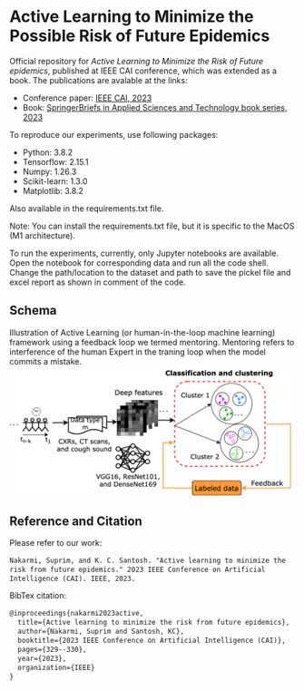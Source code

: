 # Active Learning to Minimize the Possible Risk of Future Epidemics
Official repository for *Active Learning to Minimize the Risk of Future epidemics*, published at IEEE CAI conference, which was extended as a book. The publications are avalable at the links:
* Conference paper: [IEEE CAI, 2023](https://ieeexplore.ieee.org/abstract/document/10194994)
* Book: [SpringerBriefs in Applied Sciences and Technology book series, 2023](https://link.springer.com/book/10.1007/978-981-99-7442-9)


To reproduce our experiments, use following packages:
* Python: 3.8.2
* Tensorflow: 2.15.1
* Numpy: 1.26.3
* Scikit-learn: 1.3.0
* Matplotlib: 3.8.2

Also available in the requirements.txt file. 

Note: You can install the requirements.txt file, but it is specific to the MacOS (M1 architecture).


To run the experiments, currently, only Jupyter notebooks are available. Open the notebook for corresponding data and run all the code shell. Change the path/location to the dataset and path to save the pickel file and excel report as shown in comment of the code. 

## Schema 
Illustration of Active Learning (or human-in-the-loop machine learning) framework using a feedback loop we termed mentoring. Mentoring refers to interference of the human Expert in the traning loop when the model commits a mistake.
![Figure 1: Illustration of human-in-the-loop machine learning framework using a feedback loop we termed mentoring. Mentoring refers to interference of the human Expert in the traning loop when the model commits a mistake.](images/schema.png)


## Reference and Citation
Please refer to our work:

```
Nakarmi, Suprim, and K. C. Santosh. "Active learning to minimize the risk from future epidemics." 2023 IEEE Conference on Artificial Intelligence (CAI). IEEE, 2023.
```

BibTex citation:
```
@inproceedings{nakarmi2023active,
  title={Active learning to minimize the risk from future epidemics},
  author={Nakarmi, Suprim and Santosh, KC},
  booktitle={2023 IEEE Conference on Artificial Intelligence (CAI)},
  pages={329--330},
  year={2023},
  organization={IEEE}
}
```



